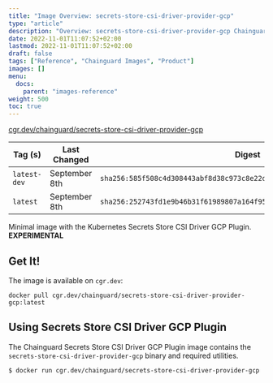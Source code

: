 ```yaml
---
title: "Image Overview: secrets-store-csi-driver-provider-gcp"
type: "article"
description: "Overview: secrets-store-csi-driver-provider-gcp Chainguard Image"
date: 2022-11-01T11:07:52+02:00
lastmod: 2022-11-01T11:07:52+02:00
draft: false
tags: ["Reference", "Chainguard Images", "Product"]
images: []
menu:
  docs:
    parent: "images-reference"
weight: 500
toc: true
---
```


[cgr.dev/chainguard/secrets-store-csi-driver-provider-gcp](https://github.com/chainguard-images/images/tree/main/images/secrets-store-csi-driver-provider-gcp)

| Tag (s)       | Last Changed  | Digest                                                                    |
|---------------|---------------|---------------------------------------------------------------------------|
|  `latest-dev` | September 8th | `sha256:585f508c4d308443abf8d38c973c8e22d7f57e4d992760849b98411468f5f080` |
|  `latest`     | September 8th | `sha256:252743fd1e9b46b31f61989807a164f9500c2392af44b2f50d962108685f166b` |



Minimal image with the Kubernetes Secrets Store CSI Driver GCP Plugin. **EXPERIMENTAL**

## Get It!

The image is available on `cgr.dev`:

```
docker pull cgr.dev/chainguard/secrets-store-csi-driver-provider-gcp:latest
```

## Using Secrets Store CSI Driver GCP Plugin

The Chainguard Secrets Store CSI Driver GCP Plugin image contains the `secrets-store-csi-driver-provider-gcp` binary and required utilities.

```shell
$ docker run cgr.dev/chainguard/secrets-store-csi-driver-provider-gcp
```

